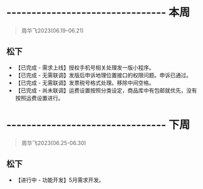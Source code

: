 # -------------------------------- 本周
> 周华飞2023(06.19-06.21)
## 松下
* 【已完成 - 需求上线】授权手机号相关处理发一版小程序。
* 【已完成 - 无需联调】发版后申诉地理位置接口的权限问题。申诉已通过。
* 【已完成 - 无需联调】发票税号格式处理。移除中间空格。
* 【已完成 - 尚未联调】运费设置按照分类设定，商品库中有包邮就优先，没有按照运费设置进行。

# -------------------------------- 下周
> 周华飞2023(06.25-06.30)
## 松下
* 【进行中 - 功能开发】5月需求开发。
